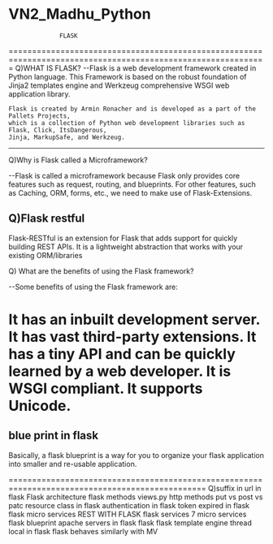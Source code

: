 # VN2_Madhu_Python

                  FLASK
=============================================================================================================
Q)WHAT IS FLASK?
  --Flask is a web development framework created in Python language. This Framework is based on the robust 
    foundation of Jinja2 templates engine and Werkzeug comprehensive WSGI web application library.

    Flask is created by Armin Ronacher and is developed as a part of the Pallets Projects, 
    which is a collection of Python web development libraries such as Flask, Click, ItsDangerous, 
    Jinja, MarkupSafe, and Werkzeug.
--------------------------------------------------------------------------------------------	
Q)Why is Flask called a Microframework?

  --Flask is called a microframework because Flask only provides core features such as request,
    routing, and blueprints. For other features, such as Caching, ORM, forms, etc., we need to make use of 
    Flask-Extensions.
	
Q)Flask restful
 --------------------------------------------------------------------------------
 
Flask-RESTful is an extension for Flask that adds support for quickly building REST APIs. 
It is a lightweight abstraction that works with your existing ORM/libraries

Q) What are the benefits of using the Flask framework?

  --Some benefits of using the Flask framework are:

It has an inbuilt development server.
It has vast third-party extensions.
It has a tiny API and can be quickly learned by a web developer.
It is WSGI compliant.
It supports Unicode.
================================================
 blue print in flask
 -----------------------
 Basically, a flask blueprint is a way for you to organize your flask application into smaller 
and re-usable application. 


================================================================================================
Q)suffix in url in flask
Flask architecture
flask methods
views.py
http methods
put vs post vs patc
resource class in flask
authentication in flask
token expired in flask
flask micro services
REST WITH FLASK
flask services 7 micro services
flask blueprint
apache servers in flask
flask flask template engine
thread local in flask
flask behaves similarly with MV
